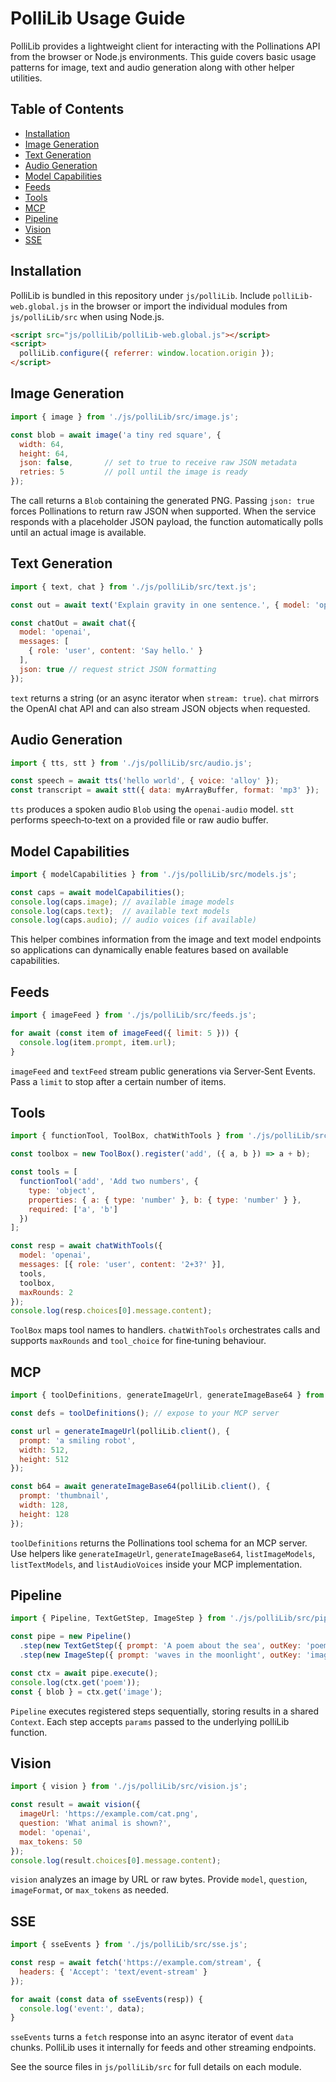 # PolliLib Usage Guide

PolliLib provides a lightweight client for interacting with the Pollinations API from the browser or Node.js environments.  This guide covers basic usage patterns for image, text and audio generation along with other helper utilities.

## Table of Contents

- [Installation](#installation)
- [Image Generation](#image-generation)
- [Text Generation](#text-generation)
- [Audio Generation](#audio-generation)
- [Model Capabilities](#model-capabilities)
- [Feeds](#feeds)
- [Tools](#tools)
- [MCP](#mcp)
- [Pipeline](#pipeline)
- [Vision](#vision)
- [SSE](#sse)

## Installation

PolliLib is bundled in this repository under `js/polliLib`.  Include `polliLib-web.global.js` in the browser or import the individual modules from `js/polliLib/src` when using Node.js.

```html
<script src="js/polliLib/polliLib-web.global.js"></script>
<script>
  polliLib.configure({ referrer: window.location.origin });
</script>
```

## Image Generation

```javascript
import { image } from './js/polliLib/src/image.js';

const blob = await image('a tiny red square', {
  width: 64,
  height: 64,
  json: false,       // set to true to receive raw JSON metadata
  retries: 5         // poll until the image is ready
});
```

The call returns a `Blob` containing the generated PNG.  Passing `json: true` forces Pollinations to return raw JSON when supported.  When the service responds with a placeholder JSON payload, the function automatically polls until an actual image is available.

## Text Generation

```javascript
import { text, chat } from './js/polliLib/src/text.js';

const out = await text('Explain gravity in one sentence.', { model: 'openai' });

const chatOut = await chat({
  model: 'openai',
  messages: [
    { role: 'user', content: 'Say hello.' }
  ],
  json: true // request strict JSON formatting
});
```

`text` returns a string (or an async iterator when `stream: true`).  `chat` mirrors the OpenAI chat API and can also stream JSON objects when requested.

## Audio Generation

```javascript
import { tts, stt } from './js/polliLib/src/audio.js';

const speech = await tts('hello world', { voice: 'alloy' });
const transcript = await stt({ data: myArrayBuffer, format: 'mp3' });
```

`tts` produces a spoken audio `Blob` using the `openai-audio` model.  `stt` performs speech‑to‑text on a provided file or raw audio buffer.

## Model Capabilities

```javascript
import { modelCapabilities } from './js/polliLib/src/models.js';

const caps = await modelCapabilities();
console.log(caps.image); // available image models
console.log(caps.text);  // available text models
console.log(caps.audio); // audio voices (if available)
```

This helper combines information from the image and text model endpoints so applications can dynamically enable features based on available capabilities.

## Feeds

```javascript
import { imageFeed } from './js/polliLib/src/feeds.js';

for await (const item of imageFeed({ limit: 5 })) {
  console.log(item.prompt, item.url);
}
```

`imageFeed` and `textFeed` stream public generations via Server‑Sent Events. Pass a `limit` to stop after a certain number of items.

## Tools

```javascript
import { functionTool, ToolBox, chatWithTools } from './js/polliLib/src/tools.js';

const toolbox = new ToolBox().register('add', ({ a, b }) => a + b);

const tools = [
  functionTool('add', 'Add two numbers', {
    type: 'object',
    properties: { a: { type: 'number' }, b: { type: 'number' } },
    required: ['a', 'b']
  })
];

const resp = await chatWithTools({
  model: 'openai',
  messages: [{ role: 'user', content: '2+3?' }],
  tools,
  toolbox,
  maxRounds: 2
});
console.log(resp.choices[0].message.content);
```

`ToolBox` maps tool names to handlers. `chatWithTools` orchestrates calls and supports `maxRounds` and `tool_choice` for fine‑tuning behaviour.

## MCP

```javascript
import { toolDefinitions, generateImageUrl, generateImageBase64 } from './js/polliLib/src/mcp.js';

const defs = toolDefinitions(); // expose to your MCP server

const url = generateImageUrl(polliLib.client(), {
  prompt: 'a smiling robot',
  width: 512,
  height: 512
});

const b64 = await generateImageBase64(polliLib.client(), {
  prompt: 'thumbnail',
  width: 128,
  height: 128
});
```

`toolDefinitions` returns the Pollinations tool schema for an MCP server. Use helpers like `generateImageUrl`, `generateImageBase64`, `listImageModels`, `listTextModels`, and `listAudioVoices` inside your MCP implementation.

## Pipeline

```javascript
import { Pipeline, TextGetStep, ImageStep } from './js/polliLib/src/pipeline.js';

const pipe = new Pipeline()
  .step(new TextGetStep({ prompt: 'A poem about the sea', outKey: 'poem' }))
  .step(new ImageStep({ prompt: 'waves in the moonlight', outKey: 'image', params: { width: 256 } }));

const ctx = await pipe.execute();
console.log(ctx.get('poem'));
const { blob } = ctx.get('image');
```

`Pipeline` executes registered steps sequentially, storing results in a shared `Context`. Each step accepts `params` passed to the underlying polliLib function.

## Vision

```javascript
import { vision } from './js/polliLib/src/vision.js';

const result = await vision({
  imageUrl: 'https://example.com/cat.png',
  question: 'What animal is shown?',
  model: 'openai',
  max_tokens: 50
});
console.log(result.choices[0].message.content);
```

`vision` analyzes an image by URL or raw bytes. Provide `model`, `question`, `imageFormat`, or `max_tokens` as needed.

## SSE

```javascript
import { sseEvents } from './js/polliLib/src/sse.js';

const resp = await fetch('https://example.com/stream', {
  headers: { 'Accept': 'text/event-stream' }
});

for await (const data of sseEvents(resp)) {
  console.log('event:', data);
}
```

`sseEvents` turns a `fetch` response into an async iterator of event `data` chunks. PolliLib uses it internally for feeds and other streaming endpoints.

See the source files in `js/polliLib/src` for full details on each module.

